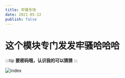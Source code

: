 ```yaml
---
title: 牢骚专场
date: 2021-05-22
publish: false
---
```


# 这个模块专门发发牢骚哈哈哈

:::tip
**要密码哦，认识我的可以猜猜**
:::

![index](https://edu-exer.oss-cn-hangzhou.aliyuncs.com/%E5%BE%AE%E4%BF%A1%E6%88%AA%E5%9B%BE_20210522023818.png)